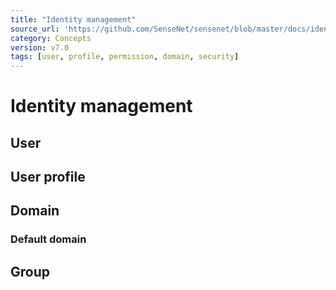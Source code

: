 ```yaml
---
title: "Identity management"
source_url: 'https://github.com/SenseNet/sensenet/blob/master/docs/identity-management.md'
category: Concepts
version: v7.0
tags: [user, profile, permission, domain, security]
---
```


# Identity management

## User

## User profile

## Domain

### Default domain

## Group
